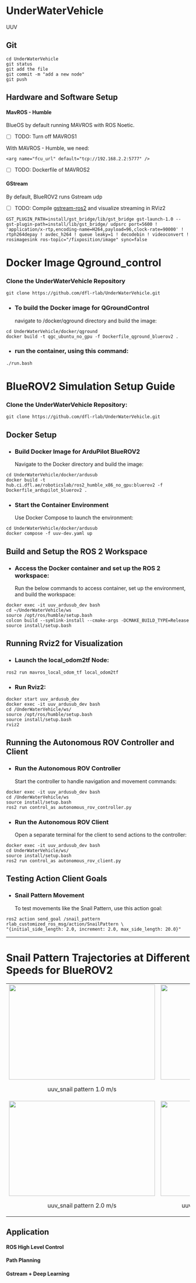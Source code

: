 # UnderWaterVehicle
UUV
## Git
```
cd UnderWaterVehicle
git status
git add the file
git commit -m "add a new node"
git push
```
## Hardware and Software Setup

#### MavROS - Humble
BlueOS by default running MAVROS with ROS Noetic.
- [ ] TODO: Turn off MAVROS1

With MAVROS - Humble, we need:
```
<arg name="fcu_url" default="tcp://192.168.2.2:5777" />
```
- [ ] TODO: Dockerfile of MAVROS2

#### GStream
By default, BlueROV2 runs Gstream udp
- [ ] TODO: Compile [gstream-ros2](https://github.com/BrettRD/ros-gst-bridge) and visualize streaming in RViz2
```
GST_PLUGIN_PATH=install/gst_bridge/lib/gst_bridge gst-launch-1.0 --gst-plugin-path=install/lib/gst_bridge/ udpsrc port=5600 ! 'application/x-rtp,encoding-name=H264,payload=96,clock-rate=90000' ! rtph264depay ! avdec_h264 ! queue leaky=1 ! decodebin ! videoconvert ! rosimagesink ros-topic="/fixposition/image" sync=false
```

# Docker Image Qground_control 

### Clone the UnderWaterVehicle Repository
```
git clone https://github.com/dfl-rlab/UnderWaterVehicle.git
```
- ### **To build the Docker image for QGroundControl**
   navigate to /docker/qground directory and build the image: 
```
cd UnderWaterVehicle/docker/qground
docker build -t qgc_ubuntu_no_gpu -f Dockerfile_qground_bluerov2 .
```
- ### **run the container, using this command:**
```
./run.bash
 ```

# BlueROV2 Simulation Setup Guide

### Clone the UnderWaterVehicle Repository:
```
git clone https://github.com/dfl-rlab/UnderWaterVehicle.git
```
## Docker Setup

- ### **Build Docker Image for ArduPilot BlueROV2**  
   Navigate to the Docker directory and build the image:           
```
cd UnderWaterVehicle/docker/ardusub
docker build -t hub.ci.dfl.ae/roboticslab/ros2_humble_x86_no_gpu:bluerov2 -f Dockerfile_ardupilot_bluerov2 .
```
- ### **Start the Container Environment**         
   Use Docker Compose to launch the environment:
```
cd UnderWaterVehicle/docker/ardusub
docker compose -f uuv-dev.yaml up
```

## Build and Setup the ROS 2 Workspace
- ### **Access the Docker container and set up the ROS 2 workspace:**
   Run the below commands to access container, set up the environment, and build the workspace:
```
docker exec -it uuv_ardusub_dev bash
cd ~/UnderWaterVehicle/ws
source /opt/ros/humble/setup.bash
colcon build --symlink-install --cmake-args -DCMAKE_BUILD_TYPE=Release
source install/setup.bash 
```

## Running Rviz2 for Visualization
- ### **Launch the local_odom2tf Node:**
```
ros2 run mavros_local_odom_tf local_odom2tf 
```
- ### **Run Rviz2:**
```
docker start uuv_ardusub_dev
docker exec -it uuv_ardusub_dev bash
cd /UnderWaterVehicle/ws/
source /opt/ros/humble/setup.bash
source install/setup.bash 
rviz2
```

## Running the Autonomous ROV Controller and Client
- ### **Run the Autonomous ROV Controller**
   Start the controller to handle navigation and movement commands:
```
docker exec -it uuv_ardusub_dev bash
cd /UnderWaterVehicle/ws
source install/setup.bash
ros2 run control_as autonomous_rov_controller.py
```
- ### **Run the Autonomous ROV Client**
   Open a separate terminal for the client to send actions to the controller:
```
docker exec -it uuv_ardusub_dev bash
cd UnderWaterVehicle/ws/
source install/setup.bash
ros2 run control_as autonomous_rov_client.py
```

## Testing Action Client Goals
- ### **Snail Pattern Movement**
   To test movements like the Snail Pattern, use this action goal:
```
ros2 action send_goal /snail_pattern rlab_customized_ros_msg/action/SnailPattern \
"{initial_side_length: 2.0, increment: 2.0, max_side_length: 20.0}"
```
--------------------------------------------------------------------
# Snail Pattern Trajectories at Different Speeds for BlueROV2
<table align='center'>
  <tr width="100%">
    <td width="50%"><img src="https://github.com/dfl-rlab/documentation_materials/blob/master/uuv/uuv_snail_1.0_mps.png" width="400" height="260"/><p align='center'>uuv_snail pattern 1.0 m/s</p></td>
    <td width="50%"><img src="https://github.com/dfl-rlab/documentation_materials/blob/master/uuv/uuv_snail_1.5_mps.png" width="400" height="260"/><p align='center'>uuv_snail pattern 1.5 m/s</p></td>
  </tr>
  <tr width="100%">
    <td width="50%"><img src="https://github.com/dfl-rlab/documentation_materials/blob/master/uuv/uuv_snail_2.0_mps.png" width="400" height="260"/><p align='center'>uuv_snail pattern 2.0 m/s</p></td>
    <td width="50%"><img src="https://github.com/dfl-rlab/documentation_materials/blob/master/uuv/uuv_snail_2.0_mps_v2.png" width="400" height="260"/><p align='center'>uuv_snail pattern 2.0 m/s 2nd attempt</p></td>
  </tr>
</table> 

## Application
#### ROS High Level Control
#### Path Planning
#### Gstream + Deep Learning

